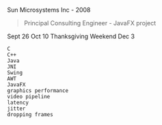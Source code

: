 Sun Microsystems Inc - 2008
> Principal Consulting Engineer - JavaFX project

Sept 26
Oct 10
Thanksgiving Weekend
Dec 3

 ```
C
C++
Java
JNI
Swing
AWT
JavaFX
graphics performance
video pipeline
latency
jitter
dropping frames
```
